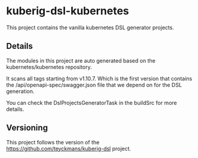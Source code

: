 # kuberig-dsl-kubernetes

This project contains the vanilla kubernetes DSL generator projects.

## Details

The modules in this project are auto generated based on the kubernetes/kubernetes repository.

It scans all tags starting from v1.10.7. Which is the first version that contains the /api/openapi-spec/swagger.json file that we depend on for the DSL generation.

You can check the DslProjectsGeneratorTask in the buildSrc for more details.

## Versioning

This project follows the version of the https://github.com/teyckmans/kuberig-dsl project.